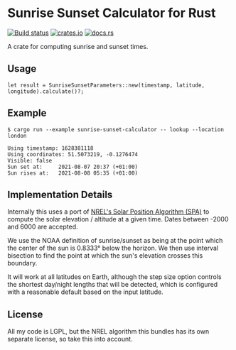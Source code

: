 # Sunrise Sunset Calculator for Rust

[![Build status](https://github.com/jacob-pro/sunrise-sunset-calculator/actions/workflows/rust.yml/badge.svg)](https://github.com/jacob-pro/sunrise-sunset-calculator/actions/workflows/rust.yml)
[![crates.io](https://img.shields.io/crates/v/sunrise-sunset-calculator.svg)](https://crates.io/crates/sunrise-sunset-calculator)
[![docs.rs](https://docs.rs/sunrise-sunset-calculator/badge.svg)](https://docs.rs/sunrise-sunset-calculator/latest/sunrise_sunset_calculator/)

A crate for computing sunrise and sunset times.

## Usage

```
let result = SunriseSunsetParameters::new(timestamp, latitude, longitude).calculate()?;
```

## Example

```
$ cargo run --example sunrise-sunset-calculator -- lookup --location london

Using timestamp: 1628381118
Using coordinates: 51.5073219, -0.1276474
Visible: false
Sun set at:     2021-08-07 20:37 (+01:00)
Sun rises at:   2021-08-08 05:35 (+01:00)
```

## Implementation Details

Internally this uses a port of [NREL's Solar Position Algorithm (SPA)](https://midcdmz.nrel.gov/spa/)
to compute the solar elevation / altitude at a given time. Dates between -2000 and 6000 are accepted.

We use the NOAA definition of sunrise/sunset as being at the point which the center of the sun is 0.8333° below
the horizon. We then use interval bisection to find the point at which the sun's elevation crosses this boundary.

It will work at all latitudes on Earth, although the step size option controls the shortest day/night lengths that
will be detected, which is configured with a reasonable default based on the input latitude.

## License

All my code is LGPL, but the NREL algorithm this bundles has its own separate license, so take this into account.
